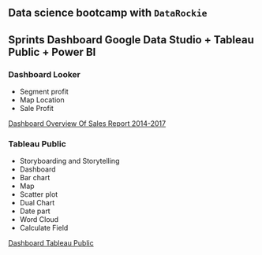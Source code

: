 ## Data science bootcamp with `DataRockie`
## Sprints Dashboard Google Data Studio + Tableau Public + Power BI

### Dashboard Looker
- Segment profit
- Map Location
- Sale Profit

[Dashboard Overview Of Sales Report 2014-2017](https://datastudio.google.com/reporting/296b31a0-93cb-4536-9e09-bf5b7169a421/page/hdVyC)<br>

### Tableau Public
- Storyboarding and Storytelling
- Dashboard
- Bar chart
- Map
- Scatter plot
- Dual Chart 
- Date part
- Word Cloud
- Calculate Field

[Dashboard Tableau Public](https://public.tableau.com/views/Dashboard_16689231805740/Dashboard1?:language=en-US&:display_count=n&:origin=viz_share_link)<br>
